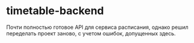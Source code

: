 # timetable-backend
Почти полностью готовое API для сервиса расписания, однако решил переделать проект заново, с учетом ошибок, допущенных здесь.